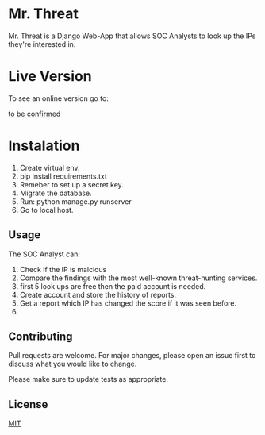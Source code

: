 # Mr. Threat

Mr. Threat is a Django Web-App that allows SOC Analysts to
look up the IPs they're interested in.

# Live Version

To see an online version go to:

[to be confirmed](...)

# Instalation

1. Create virtual env.
2. pip install requirements.txt
3. Remeber to set up a secret key.
4. Migrate the database.
5. Run: python manage.py runserver
6. Go to local host.

## Usage

The SOC Analyst can:
1. Check if the IP is malcious
2. Compare the findings with the most well-known threat-hunting services.
3. first 5 look ups are free then the paid account is needed.
4. Create account and store the history of reports.
5. Get a report which IP has changed the score if it was seen before.
6.

## Contributing
Pull requests are welcome. For major changes, please open an issue first to discuss what you would like to change.

Please make sure to update tests as appropriate.

## License
[MIT](https://choosealicense.com/licenses/mit/)